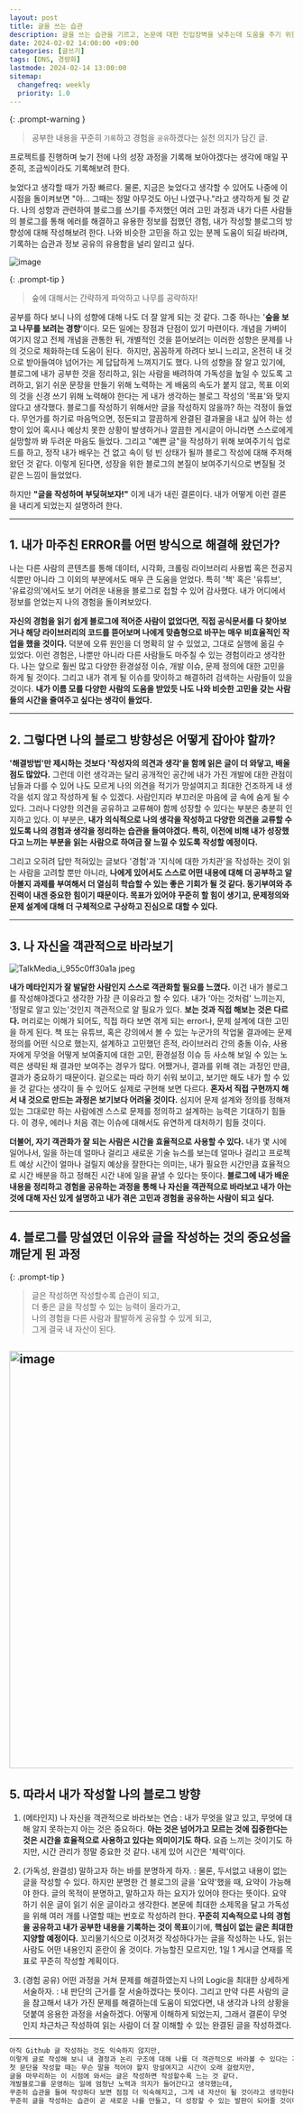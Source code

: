 ```yaml
---
layout: post
title: 글을 쓰는 습관
description: 글을 쓰는 습관을 기르고, 논문에 대한 진입장벽을 낮추는데 도움을 주기 위한 글
date: 2024-02-02 14:00:00 +09:00
categories: [글쓰기]
tags: [DNS, 경량화]
lastmode: 2024-02-14 13:00:00
sitemap:
  changefreq: weekly
  priority: 1.0
---
```


{: .prompt-warning }

> 공부한 내용을 꾸준히 `기록`하고 경험을 `공유`하겠다는 실천 의지가 담긴 글.

프로젝트를 진행하며 늦기 전에 나의 성장 과정을 기록해 보아야겠다는 생각에 매일 꾸준히, 조금씩이라도 기록해보려 한다.

늦었다고 생각할 때가 가장 빠르다. 물론, 지금은 늦었다고 생각할 수 있어도 나중에 이 시점을 돌이켜보면 "아... 그때는 정말 아무것도 아닌 나였구나."라고 생각하게 될 것 같다. 나의 성향과 관련하여 블로그를 쓰기를 주저했던 여러 고민 과정과 내가 다른 사람들의 블로그를 통해 에러를 해결하고 유용한 정보를 접했던 경험, 내가 작성할 블로그의 방향성에 대해 작성해보려 한다. 나와 비슷한 고민을 하고 있는 분께 도움이 되길 바라며, 기록하는 습관과 정보 공유의 유용함을 널리 알리고 싶다.

![image](https://github.com/uujeong/uujeong.github.io/assets/86465999/d4e09f2a-9d7b-48ed-a540-6a84cf532ad4)

{: .prompt-tip }

> 숲에 대해서는 간략하게 파악하고 나무를 공략하자!

공부를 하다 보니 나의 성향에 대해 나도 더 잘 알게 되는 것 같다. 그중 하나는 '**숲을 보고 나무를 보려는 경향**'이다. 모든 일에는 장점과 단점이 있기 마련이다. 개념을 가벼이 여기지 않고 전체 개념을 관통한 뒤, 개별적인 것을 뜯어보려는 이러한 성향은 문제를 나의 것으로 체화하는데 도움이 된다.  하지만, 꼼꼼하게 하려다 보니 느리고, 온전히 내 것으로 받아들여야 넘어가는 게 답답하게 느껴지기도 했다. 나의 성향을 잘 알고 있기에, 블로그에 내가 공부한 것을 정리하고, 읽는 사람을 배려하여 가독성을 높일 수 있도록 고려하고, 읽기 쉬운 문장을 만들기 위해 노력하는 게 배움의 속도가 붙지 않고, 목표 이외의 것을 신경 쓰기 위해 노력해야 한다는 게 내가 생각하는 블로그 작성의 '목표'와 맞지 않다고 생각했다. 블로그를 작성하기 위해서만 글을 작성하지 않을까? 하는 걱정이 들었다. 무언가를 하기로 마음먹으면, 정돈되고 깔끔하게 완결된 결과물을 내고 싶어 하는 성향이 있어 혹시나 예상치 못한 상황이 발생하거나 깔끔한 게시글이 아니라면 스스로에게 실망할까 봐 두려운 마음도 들었다. 그리고 "예쁜 글"을 작성하기 위해 보여주기식 업로드를 하고, 정작 내가 배우는 건 없고 속이 텅 빈 상태가 될까 블로그 작성에 대해 주저해 왔던 것 같다. 이렇게 된다면, 성장을 위한 블로그의 본질이 보여주기식으로 변질될 것 같은 느낌이 들었었다.

하지만 **"글을 작성하며 부딪혀보자!"** 이게 내가 내린 결론이다. 내가 어떻게 이런 결론을 내리게 되었는지 설명하려 한다.

---

## 1. 내가 마주친 ERROR를 어떤 방식으로 해결해 왔던가?

나는 다른 사람의 콘텐츠를 통해 데이터, 시각화, 크롤링 라이브러리 사용법 혹은 전공지식뿐만 아니라 그 이외의 부분에서도 매우 큰 도움을 얻었다. 특히 '책' 혹은 '유튜브', '유료강의'에서도 보기 어려운 내용을 블로그로 접할 수 있어 감사했다. 내가 어디에서 정보를 얻었는지 나의 경험을 돌이켜보았다.

**자신의 경험을 읽기 쉽게 블로그에 적어준 사람이 없었다면, 직접 공식문서를 다 찾아보거나 해당 라이브러리의 코드를 뜯어보며 나에게 맞춤형으로 바꾸는 매우 비효율적인 작업을 했을 것이다.** 덕분에 오류 원인을 더 명확히 알 수 있었고, 그대로 실행에 옮길 수 있었다. 이런 경험은, 나뿐만 아니라 다른 사람들도 마주칠 수 있는 경험이라고 생각한다. 나는 앞으로 훨씬 많고 다양한 환경설정 이슈, 개발 이슈, 문제 정의에 대한 고민을 하게 될 것이다. 그리고 내가 겪게 될 이슈를 맞이하고 해결하려 검색하는 사람들이 있을 것이다. **내가 이름 모를 다양한 사람의 도움을 받았듯 나도 나와 비슷한 고민을 갖는 사람들의 시간을 줄여주고 싶다는 생각이 들었다.**

---

## 2. 그렇다면 나의 블로그 방향성은 어떻게 잡아야 할까?

**'해결방법'만 제시하는 것보다 '작성자의 의견과 생각'을 함께 읽은 글이 더 와닿고, 배울 점도 많았다.** 그런데 이런 생각과는 달리 공개적인 공간에 내가 가진 개발에 대한 관점이 남들과 다를 수 있어 나도 모르게 나의 의견을 적기가 망설여지고 최대한 건조하게 내 생각을 섞지 않고 작성하게 될 수 있겠다. 사람인지라 부끄러운 마음에 글 속에 숨게 될 수 있다. 그러나 다양한 의견을 공유하고 교류해야 함께 성장할 수 있다는 부분은 충분히 인지하고 있다. 이 부분은, **내가 의식적으로 나의 생각을 작성하고 다양한 의견을 교류할 수 있도록 나의 경험과 생각을 정리하는 습관을 들여야겠다. 특히, 이전에 비해 내가 성장했다고 느끼는 부분을 읽는 사람으로 하여금 잘 느낄 수 있도록 작성할 예정이다.**

그리고 오히려 답만 적혀있는 글보다 '경험'과 '지식에 대한 가치관'을 작성하는 것이 읽는 사람을 고려할 뿐만 아니라, **나에게 있어서도 스스로 어떤 내용에 대해 더 공부하고 알아볼지 과제를 부여해서 더 열심히 학습할 수 있는 좋은 기회가 될 것 같다. 동기부여와 추진력이 내겐 중요한 힘이기 때문이다. 목표가 있어야 꾸준히 할 힘이 생기고, 문제정의와 문제 설계에 대해 더 구체적으로 구상하고 진심으로 대할 수 있다.**

---

## 3. 나 자신을 객관적으로 바라보기

![TalkMedia_i_955c0ff30a1a jpeg](https://uujeong.github.io/assets/img/mimoticon/idea.jpeg)

**내가 메타인지가 잘 발달한 사람인지 스스로 객관화할 필요를 느꼈다.** 이건 내가 블로그를 작성해야겠다고 생각한 가장 큰 이유라고 할 수 있다. 내가 '아는 것처럼' 느끼는지, '정말로 알고 있는'것인지 객관적으로 알 필요가 있다. **보는 것과 직접 해보는 것은 다르다.** 머리로는 이해가 되어도, 직접 하다 보면 겪게 되는 error나, 문제 설계에 대한 고민을 하게 된다. 책 또는 유튜브, 혹은 강의에서 볼 수 있는 누군가의 작업물 결과에는 문제정의를 어떤 식으로 했는지, 설계하고 고민했던 흔적, 라이브러리 간의 충돌 이슈, 사용자에게 무엇을 어떻게 보여줄지에 대한 고민, 환경설정 이슈 등 사소해 보일 수 있는 노력은 생략된 채 결과만 보여주는 경우가 많다. 어쨌거나, 결과를 위해 겪는 과정인 만큼, 결과가 중요하기 때문이다. 겉으로는 따라 하기 쉬워 보이고, 보기만 해도 내가 할 수 있을 것 같다는 생각이 들 수 있어도 실제로 구현해 보면 다르다. **혼자서 직접 구현까지 해서 내 것으로 만드는 과정은 보기보다 어려울 것이다.** 심지어 문제 설계와 정의를 정해져 있는 그대로만 하는 사람에겐 스스로 문제를 정의하고 설계하는 능력은 기대하기 힘들다. 이 경우, 에러나 처음 겪는 이슈에 대해서도 유연하게 대처하기 힘들 것이다.

**더불어, 자기 객관화가 잘 되는 사람은 시간을 효율적으로 사용할 수 있다.** 내가 몇 시에 일어나서, 일을 하는데 얼마나 걸리고 새로운 기술 뉴스를 보는데 얼마나 걸리고 프로젝트 예상 시간이 얼마나 걸릴지 예상을 잘한다는 의미는, 내가 필요한 시간만큼 효율적으로 시간 배분을 하고 정해진 시간 내에 일을 끝낼 수 있다는 뜻이다. **블로그에 내가 배운 내용을 정리하고 경험을 공유하는 과정을 통해 나 자신을 객관적으로 바라보고 내가 아는 것에 대해 자신 있게 설명하고 내가 겪은 고민과 경험을 공유하는 사람이 되고 싶다.**

---

## 4. 블로그를 망설였던 이유와 글을 작성하는 것의 중요성을 깨닫게 된 과정

{: .prompt-tip }

> 글은 작성하면 작성할수록 습관이 되고,  
> 더 좋은 글을 작성할 수 있는 능력이 올라가고,  
> 나의 경험을 다른 사람과 활발하게 공유할 수 있게 되고,  
> 그게 결국 내 자산이 된다.

## <img width="740" alt="image" src="https://github.com/uujeong/uujeong.github.io/assets/86465999/300093a8-9a7f-4355-be8f-eeb48770680b">

## 5. 따라서 내가 작성할 나의 블로그 방향

1. (메타인지) 나 자신을 객관적으로 바라보는 연습
   : 내가 무엇을 알고 있고, 무엇에 대해 알지 못하는지 아는 것은 중요하다. **아는 것은 넘어가고 모르는 것에 집중한다는 것은 시간을 효율적으로 사용하고 있다는 의미이기도 하다.** 요즘 느끼는 것이기도 하지만, 시간 관리가 정말 중요한 것 같다. 내게 있어 시간은 '체력'이다.

2. (가독성, 완결성) 말하고자 하는 바를 분명하게 하자.
   : 물론, 두서없고 내용이 없는 글을 작성할 수 있다. 하지만 분명한 건 블로그의 글을 '요약'했을 때, 요약이 가능해야 한다. 글의 목적이 분명하고, 말하고자 하는 요지가 있어야 한다는 뜻이다. 요약하기 쉬운 글이 읽기 쉬운 글이라고 생각한다. 본문에 최대한 소제목을 달고 가독성을 위해 여러 개를 나열할 때는 번호로 작성하려 한다. **꾸준히 지속적으로 나의 경험을 공유하고 내가 공부한 내용을 기록하는 것이 목표**이기에, **핵심이 없는 글은 최대한 지양할 예정이다.** 꼬리물기식으로 이것저것 작성하다가는 글을 작성하는 나도, 읽는 사람도 어떤 내용인지 혼란이 올 것이다. 가능할진 모르지만, 1일 1 게시글 연재를 목표로 꾸준히 작성할 계획이다.

3. (경험 공유) 어떤 과정을 거쳐 문제를 해결하였는지 나의 Logic을 최대한 상세하게 서술하자.
   : 내 판단의 근거를 잘 서술하겠다는 뜻이다. 그리고 만약 다른 사람의 글을 참고해서 내가 가진 문제를 해결하는데 도움이 되었다면, 내 생각과 나의 상황을 덧붙여 응용한 과정을 서술하겠다. 어떻게 이해하게 되었는지, 그래서 결론이 무엇인지 차근차근 작성하여 읽는 사람이 더 잘 이해할 수 있는 완결된 글을 작성하겠다.

---

```markdown
아직 Github 글 작성하는 것도 익숙하지 않지만,
이렇게 글로 작성해 보니 내 결정과 논리 구조에 대해 나를 더 객관적으로 바라볼 수 있다는 게 정말 와닿는다.
첫 문단을 작성할 때는 무슨 말을 적어야 할지 망설여지고 시간이 오래 걸렸지만,
글을 마무리하는 이 시점에 와서는 글은 작성하면 작성할수록 느는 것 같다.
개발블로그를 운영하는 일에 엄청난 노력과 의지가 들어간다고 생각했는데,
꾸준히 습관을 들여 작성하다 보면 점점 더 익숙해지고, 그게 내 자산이 될 것이라고 생각한다.
꾸준히 글을 작성하는 습관이 곧 새로운 나를 만들고, 더 성장할 수 있는 발판이 되어줄 것이다.
```
